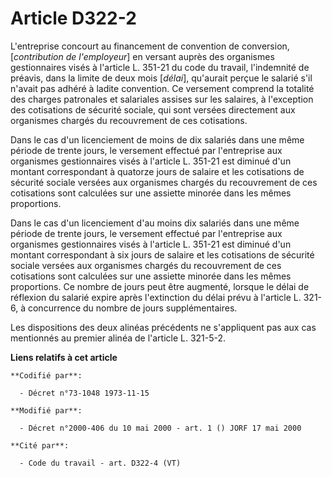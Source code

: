 # Article D322-2

L'entreprise concourt au financement de convention de conversion, [*contribution de l'employeur*] en versant auprès des
organismes gestionnaires visés à l'article L. 351-21 du code du travail, l'indemnité de préavis, dans la limite de deux mois
[*délai*], qu'aurait perçue le salarié s'il n'avait pas adhéré à ladite convention. Ce versement comprend la totalité des
charges patronales et salariales assises sur les salaires, à l'exception des cotisations de sécurité sociale, qui sont
versées directement aux organismes chargés du recouvrement de ces cotisations.

Dans le cas d'un licenciement de moins de dix salariés dans une même période de trente jours, le versement effectué par
l'entreprise aux organismes gestionnaires visés à l'article L. 351-21 est diminué d'un montant correspondant à quatorze jours
de salaire et les cotisations de sécurité sociale versées aux organismes chargés du recouvrement de ces cotisations sont
calculées sur une assiette minorée dans les mêmes proportions.

Dans le cas d'un licenciement d'au moins dix salariés dans une même période de trente jours, le versement effectué par
l'entreprise aux organismes gestionnaires visés à l'article L. 351-21 est diminué d'un montant correspondant à six jours de
salaire et les cotisations de sécurité sociale versées aux organismes chargés du recouvrement de ces cotisations sont
calculées sur une assiette minorée dans les mêmes proportions. Ce nombre de jours peut être augmenté, lorsque le délai de
réflexion du salarié expire après l'extinction du délai prévu à l'article L. 321-6, à concurrence du nombre de jours
supplémentaires.

Les dispositions des deux alinéas précédents ne s'appliquent pas aux cas mentionnés au premier alinéa de l'article L.
321-5-2.

**Liens relatifs à cet article**

	**Codifié par**:

	  - Décret n°73-1048 1973-11-15

	**Modifié par**:

	  - Décret n°2000-406 du 10 mai 2000 - art. 1 () JORF 17 mai 2000

	**Cité par**:

	  - Code du travail - art. D322-4 (VT)
